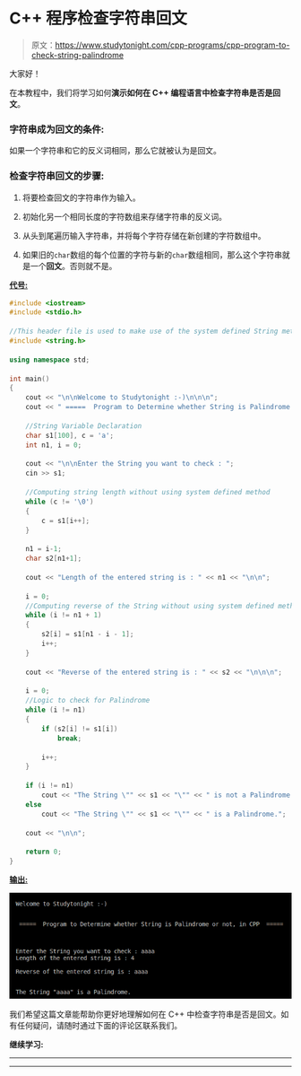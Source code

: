 # C++ 程序检查字符串回文

> 原文：<https://www.studytonight.com/cpp-programs/cpp-program-to-check-string-palindrome>

大家好！

在本教程中，我们将学习如何**演示如何在 C++ 编程语言中检查字符串是否是回文**。

### 字符串成为回文的条件:

如果一个字符串和它的反义词相同，那么它就被认为是回文。

### 检查字符串回文的步骤:

1.  将要检查回文的字符串作为输入。

2.  初始化另一个相同长度的字符数组来存储字符串的反义词。

3.  从头到尾遍历输入字符串，并将每个字符存储在新创建的字符数组中。

4.  如果旧的`char`数组的每个位置的字符与新的`char`数组相同，那么这个字符串就是一个**回文**。否则就不是。

<u>**代号:**</u>

```cpp
#include <iostream>
#include <stdio.h>

//This header file is used to make use of the system defined String methods.
#include <string.h>

using namespace std;

int main()
{
    cout << "\n\nWelcome to Studytonight :-)\n\n\n";
    cout << " =====  Program to Determine whether String is Palindrome or not, in CPP  ===== \n\n";

    //String Variable Declaration
    char s1[100], c = 'a';
    int n1, i = 0;

    cout << "\n\nEnter the String you want to check : ";
    cin >> s1;

    //Computing string length without using system defined method
    while (c != '\0')
    {
        c = s1[i++];
    }

    n1 = i-1;
    char s2[n1+1];

    cout << "Length of the entered string is : " << n1 << "\n\n";

    i = 0;
    //Computing reverse of the String without using system defined method
    while (i != n1 + 1)
    {
        s2[i] = s1[n1 - i - 1];
        i++;
    }

    cout << "Reverse of the entered string is : " << s2 << "\n\n\n";

    i = 0;
    //Logic to check for Palindrome
    while (i != n1)
    {
        if (s2[i] != s1[i])
            break;

        i++;
    }

    if (i != n1)
        cout << "The String \"" << s1 << "\"" << " is not a Palindrome.";
    else
        cout << "The String \"" << s1 << "\"" << " is a Palindrome.";

    cout << "\n\n";

    return 0;
} 
```

<u>**输出:**</u>

![C++ string palindrome](img/1428b449b3bf94e9005855ca7e3dd3ca.png)

我们希望这篇文章能帮助你更好地理解如何在 C++ 中检查字符串是否是回文。如有任何疑问，请随时通过下面的评论区联系我们。

**继续学习:**

* * *

* * *